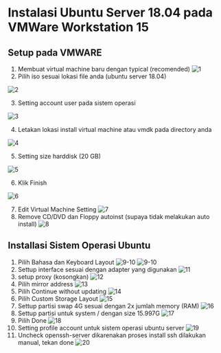 # Instalasi Ubuntu Server 18.04 pada VMWare Workstation 15
## Setup pada VMWARE
1. Membuat virtual machine baru dengan typical (recomended)
![1](./asset/1.png)
2. Pilih iso sesuai lokasi file anda (ubuntu server 18.04)

![2](./asset/2.png)

3. Setting account user pada sistem operasi

![3](./asset/3.png)

4. Letakan lokasi install virtual machine atau vmdk pada directory anda

![4](./asset/4.png)

5. Setting size harddisk (20 GB)

![5](./asset/5.png)

6. Klik Finish

![6](./asset/6.png)

7. Edit Virtual Machine Setting
![7](./asset/7.png)
8. Remove CD/DVD dan Floppy autoinst (supaya tidak melakukan auto install)
![8](./asset/8.png)
## Installasi Sistem Operasi Ubuntu
1. Pilih Bahasa dan Keyboard Layout
![9-10](./asset/9.png)
![9-10](./asset/10.png)
2. Settup interface sesuai dengan adapter yang digunakan
![11](./asset/11.png)
3. setup proxy (kosongkan)
![12](./asset/12.png)
4. Pilih mirror address
![13](./asset/13.png) 
5. Pilih Continue without updating
![14](./asset/14.png)
6. Pilih Custom Storage Layout
![15](./asset/15.png)
7. Settup partisi swap 4G sesuai dengan 2x jumlah memory (RAM)
![16](./asset/16.png)
8. Settup partisi untuk system / dengan size 15.997G
![17](./asset/17.png)
9. Pilih Done
![18](./asset/18.png)
10. Setting profile account untuk sistem operasi ubuntu server
![19](./asset/19.png)
11. Uncheck openssh-server dikarenakan proses install ssh dilakukan manual, tekan done
![20](./asset/20.png)